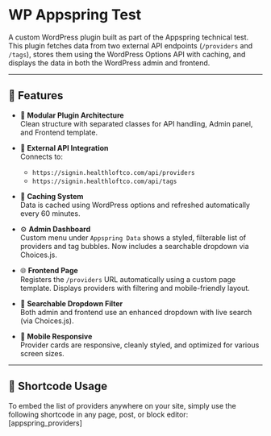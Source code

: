 # WP Appspring Test

A custom WordPress plugin built as part of the Appspring technical test.  
This plugin fetches data from two external API endpoints (`/providers` and `/tags`), stores them using the WordPress Options API with caching, and displays the data in both the WordPress admin and frontend.

---

## 🚀 Features

- 🔌 **Modular Plugin Architecture**  
  Clean structure with separated classes for API handling, Admin panel, and Frontend template.

- 🔁 **External API Integration**  
  Connects to:
  - `https://signin.healthloftco.com/api/providers`
  - `https://signin.healthloftco.com/api/tags`

- 🧠 **Caching System**  
  Data is cached using WordPress options and refreshed automatically every 60 minutes.

- ⚙️ **Admin Dashboard**  
  Custom menu under `Appspring Data` shows a styled, filterable list of providers and tag bubbles. Now includes a searchable dropdown via Choices.js.

- 🌐 **Frontend Page**  
  Registers the `/providers` URL automatically using a custom page template. Displays providers with filtering and mobile-friendly layout.

- 🔽 **Searchable Dropdown Filter**  
  Both admin and frontend use an enhanced dropdown with live search (via Choices.js).

- 📱 **Mobile Responsive**  
  Provider cards are responsive, cleanly styled, and optimized for various screen sizes.

---

## 🧩 Shortcode Usage

To embed the list of providers anywhere on your site, simply use the following shortcode in any page, post, or block editor:
  [appspring_providers]